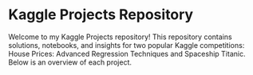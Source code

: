 # Kaggle Projects Repository
Welcome to my Kaggle Projects repository! This repository contains solutions, notebooks, and insights for two popular Kaggle competitions: House Prices: Advanced Regression Techniques and Spaceship Titanic. Below is an overview of each project.
